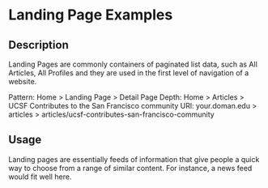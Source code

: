 # Landing Page Examples

## Description
Landing Pages are commonly containers of paginated list data, such as All Articles, All Profiles and they are used in the first level of navigation of a website.

Pattern: Home > Landing Page > Detail Page
Depth: Home > Articles > UCSF Contributes to the San Francisco community 
URl: your.doman.edu > articles > articles/ucsf-contributes-san-francisco-community

## Usage
Landing pages are essentially feeds of information that give people a quick way to choose from a range of similar content. For instance, a news feed would fit well here.
